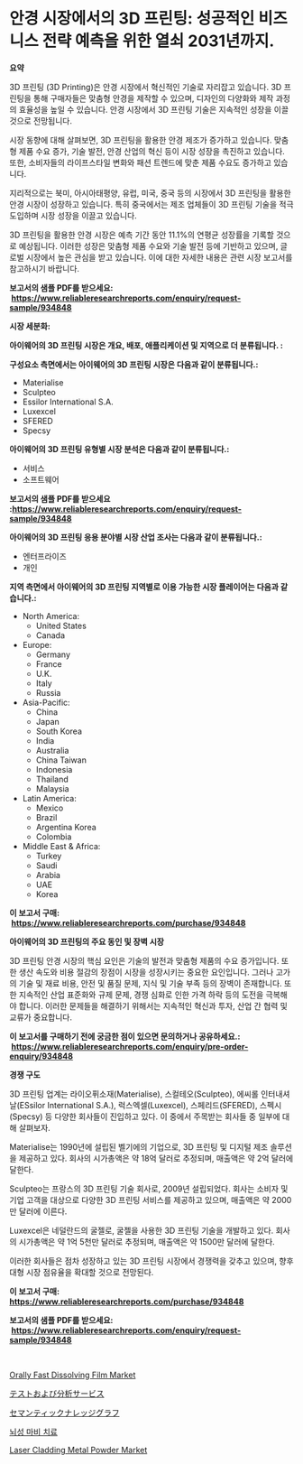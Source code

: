 <p><h1>안경 시장에서의 3D 프린팅: 성공적인 비즈니스 전략 예측을 위한 열쇠 2031년까지.</h1></p><p><strong>요약</strong></p>
<p><p>3D 프린팅 (3D Printing)은 안경 시장에서 혁신적인 기술로 자리잡고 있습니다. 3D 프린팅을 통해 구매자들은 맞춤형 안경을 제작할 수 있으며, 디자인의 다양화와 제작 과정의 효율성을 높일 수 있습니다. 안경 시장에서 3D 프린팅 기술은 지속적인 성장을 이끌 것으로 전망됩니다.</p><p>시장 동향에 대해 살펴보면, 3D 프린팅을 활용한 안경 제조가 증가하고 있습니다. 맞춤형 제품 수요 증가, 기술 발전, 안경 산업의 혁신 등이 시장 성장을 촉진하고 있습니다. 또한, 소비자들의 라이프스타일 변화와 패션 트렌드에 맞춘 제품 수요도 증가하고 있습니다.</p><p>지리적으로는 북미, 아시아태평양, 유럽, 미국, 중국 등의 시장에서 3D 프린팅을 활용한 안경 시장이 성장하고 있습니다. 특히 중국에서는 제조 업체들이 3D 프린팅 기술을 적극 도입하며 시장 성장을 이끌고 있습니다.</p><p>3D 프린팅을 활용한 안경 시장은 예측 기간 동안 11.1%의 연평균 성장률을 기록할 것으로 예상됩니다. 이러한 성장은 맞춤형 제품 수요와 기술 발전 등에 기반하고 있으며, 글로벌 시장에서 높은 관심을 받고 있습니다. 이에 대한 자세한 내용은 관련 시장 보고서를 참고하시기 바랍니다.</p></p>
<p><strong>보고서의 샘플 PDF를 받으세요: &nbsp;<a href="https://www.reliableresearchreports.com/enquiry/request-sample/934848">https://www.reliableresearchreports.com/enquiry/request-sample/934848</a></strong></p>
<p><strong>시장 세분화:</strong></p>
<p><strong> 아이웨어의 3D 프린팅 시장은 개요, 배포, 애플리케이션 및 지역으로 더 분류됩니다. :</strong></p>
<p><strong>구성요소 측면에서는 아이웨어의 3D 프린팅 시장은 다음과 같이 분류됩니다.:</strong></p>
<p><ul><li>Materialise</li><li>Sculpteo</li><li>Essilor International S.A.</li><li>Luxexcel</li><li>SFERED</li><li>Specsy</li></ul></p>
<p><strong> 아이웨어의 3D 프린팅 유형별 시장 분석은 다음과 같이 분류됩니다.:</strong></p>
<p><ul><li>서비스</li><li>소프트웨어</li></ul></p>
<p><strong>보고서의 샘플 PDF를 받으세요 :<a href="https://www.reliableresearchreports.com/enquiry/request-sample/934848">https://www.reliableresearchreports.com/enquiry/request-sample/934848</a></strong></p>
<p><strong> 아이웨어의 3D 프린팅 응용 분야별 시장 산업 조사는 다음과 같이 분류됩니다.:</strong></p>
<p><ul><li>엔터프라이즈</li><li>개인</li></ul></p>
<p><strong>지역 측면에서 아이웨어의 3D 프린팅 지역별로 이용 가능한 시장 플레이어는 다음과 같습니다.:</strong></p>
<p><ul>
    <li>
        North America:
        <ul>
            <li>United States</li>
            <li>Canada</li>
        </ul>
    </li>
    <li>
        Europe:
        <ul>
            <li>Germany</li>
            <li>France</li>
            <li>U.K.</li>
            <li>Italy</li>
            <li>Russia</li>
        </ul>
    </li>
    <li>
        Asia-Pacific:
        <ul>
            <li>China</li>
            <li>Japan</li>
            <li>South Korea</li>
            <li>India</li>
            <li>Australia</li>
            <li>China Taiwan</li>
            <li>Indonesia</li>
            <li>Thailand</li>
            <li>Malaysia</li>
        </ul>
    </li>
    <li>
        Latin America:
        <ul>
            <li>Mexico</li>
            <li>Brazil</li>
            <li>Argentina Korea</li>
            <li>Colombia</li>
        </ul>
    </li>
    <li>
        Middle East & Africa:
        <ul>
            <li>Turkey</li>
            <li>Saudi</li>
            <li>Arabia</li>
            <li>UAE</li>
            <li>Korea</li>
        </ul>
    </li>
    </ul></p>
<p><strong>이 보고서 구매: &nbsp;<a href="https://www.reliableresearchreports.com/purchase/934848">https://www.reliableresearchreports.com/purchase/934848</a></strong></p>
<p><strong>아이웨어의 3D 프린팅의 주요 동인 및 장벽 시장</strong></p>
<p><p>3D 프린팅 안경 시장의 핵심 요인은 기술의 발전과 맞춤형 제품의 수요 증가입니다. 또한 생산 속도와 비용 절감의 장점이 시장을 성장시키는 중요한 요인입니다. 그러나 고가의 기술 및 재료 비용, 안전 및 품질 문제, 지식 및 기술 부족 등의 장벽이 존재합니다. 또한 지속적인 산업 표준화와 규제 문제, 경쟁 심화로 인한 가격 하락 등의 도전을 극복해야 합니다. 이러한 문제들을 해결하기 위해서는 지속적인 혁신과 투자, 산업 간 협력 및 교류가 중요합니다.</p></p>
<p><strong>이 보고서를 구매하기 전에 궁금한 점이 있으면 문의하거나 공유하세요.: &nbsp;<a href="https://www.reliableresearchreports.com/enquiry/pre-order-enquiry/934848">https://www.reliableresearchreports.com/enquiry/pre-order-enquiry/934848</a></strong></p>
<p><strong>경쟁 구도</strong></p>
<p><p>3D 프린팅 업계는 라이오퓌소재(Materialise), 스컬테오(Sculpteo), 에씨롤 인터내셔날(ESsilor International S.A.), 럭스엑셀(Luxexcel), 스페리드(SFERED), 스펙시(Specsy) 등 다양한 회사들이 진입하고 있다. 이 중에서 주목받는 회사들 중 일부에 대해 살펴보자.</p><p>Materialise는 1990년에 설립된 벨기에의 기업으로, 3D 프린팅 및 디지털 제조 솔루션을 제공하고 있다. 회사의 시가총액은 약 18억 달러로 추정되며, 매출액은 약 2억 달러에 달한다.</p><p>Sculpteo는 프랑스의 3D 프린팅 기술 회사로, 2009년 설립되었다. 회사는 소비자 및 기업 고객을 대상으로 다양한 3D 프린팅 서비스를 제공하고 있으며, 매출액은 약 2000만 달러에 이른다.</p><p>Luxexcel은 네덜란드의 굴젤로, 굴젤을 사용한 3D 프린팅 기술을 개발하고 있다. 회사의 시가총액은 약 1억 5천만 달러로 추정되며, 매출액은 약 1500만 달러에 달한다.</p><p>이러한 회사들은 점차 성장하고 있는 3D 프린팅 시장에서 경쟁력을 갖추고 있으며, 향후 대형 시장 점유율을 확대할 것으로 전망된다.</p></p>
<p><strong>이 보고서 구매: &nbsp; <a href="https://www.reliableresearchreports.com/purchase/934848">https://www.reliableresearchreports.com/purchase/934848</a></strong></p>
<p><strong>보고서의 샘플 PDF를 받으세요: &nbsp;<a href="https://www.reliableresearchreports.com/enquiry/request-sample/934848">https://www.reliableresearchreports.com/enquiry/request-sample/934848</a></strong><strong></strong></p>
<p>&nbsp;</p>
<p><p><a href="https://issuu.com/reportprime-2/docs/orally-fast-dissolving-film-market-size-2030.pptx">Orally Fast Dissolving Film Market</a></p><p><a href="https://github.com/ksxzwxabcuynh011/Market-Research-Report-List-1/blob/main/4172316184593.md">テストおよび分析サービス</a></p><p><a href="https://github.com/mcbeesbxa270/Market-Research-Report-List-1/blob/main/4824074184594.md">セマンティックナレッジグラフ</a></p><p><a href="https://github.com/xvz497517413/Market-Research-Report-List-1/blob/main/2076970184618.md">뇌성 마비 치료</a></p><p><a href="https://github.com/Glendatilghmankmgz0rbhwpy/Market-Research-Report-List-1/blob/main/laser-cladding-metal-powder-market.md">Laser Cladding Metal Powder Market</a></p></p>